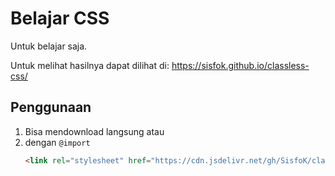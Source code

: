 # Belajar CSS

Untuk belajar saja.

Untuk melihat hasilnya dapat dilihat di: https://sisfok.github.io/classless-css/

## Penggunaan

1. Bisa mendownload langsung atau
2. dengan `@import`
   ```html
   <link rel="stylesheet" href="https://cdn.jsdelivr.net/gh/SisfoK/classless-css/style.css">
   ```
